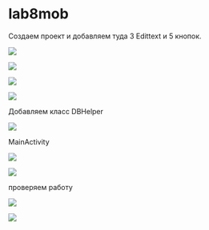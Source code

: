 # lab8mob

Создаем проект и добавляем туда 3 Edittext и 5 кнопок.

<img src="3.JPG"></img>

<img src="4.JPG"></img>

<img src="5.JPG"></img>

<img src="6.JPG"></img>

Добавляем класс DBHelper

<img src="7.JPG"></img>

MainActivity

<img src="8.JPG"></img>

<img src="9.JPG"></img>

проверяем работу

<img src="10.jpg"></img>

<img src="2.JPG"></img>
